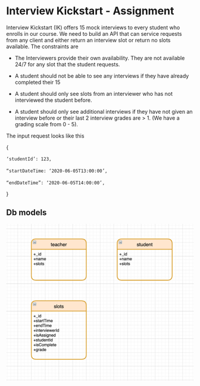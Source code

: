 # Interview Kickstart - Assignment

Interview Kickstart (IK) offers 15 mock interviews to every student who enrolls in our course. We need to build an API that can service requests from any client and either return an interview slot or return no slots available. The constraints are

- The Interviewers provide their own availability. They are not available 24/7 for any slot that the student requests. 

- A student should not be able to see any interviews if they have already completed their 15

- A student should only see slots from an interviewer who has not interviewed the student before.

- A student should only see additional interviews if they have not given an interview before or their last 2 interview grades are > 1. (We have a grading scale from 0 - 5). 


The input request looks like this


{

	‘studentId’: 123,

	“startDateTime: ‘2020-06-05T13:00:00’,

	“endDateTime”: ‘2020-06-05T14:00:00’,

}


## Db models

![alt text](https://github.com/Riturajcse/ik-assignment/blob/master/ik-image.png?raw=true)
